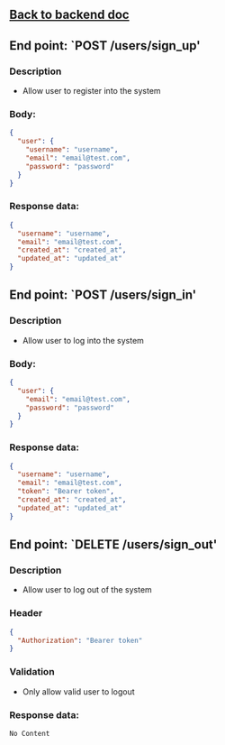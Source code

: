 ## [Back to backend doc](../backend-api-doc.md)

## End point: `POST /users/sign_up'

### Description

- Allow user to register into the system

### Body:

```json
{
  "user": {
    "username": "username",
    "email": "email@test.com",
    "password": "password"
  }
}
```

### Response data:

```json
{
  "username": "username",
  "email": "email@test.com",
  "created_at": "created_at",
  "updated_at": "updated_at"
}
```

## End point: `POST /users/sign_in'

### Description

- Allow user to log into the system

### Body:

```json
{
  "user": {
    "email": "email@test.com",
    "password": "password"
  }
}
```

### Response data:

```json
{
  "username": "username",
  "email": "email@test.com",
  "token": "Bearer token",
  "created_at": "created_at",
  "updated_at": "updated_at"
}
```

## End point: `DELETE /users/sign_out'

### Description

- Allow user to log out of the system

### Header

```json
{
  "Authorization": "Bearer token"
}
```

### Validation

- Only allow valid user to logout

### Response data:

```
No Content
```
